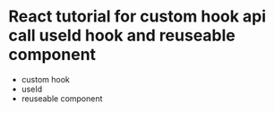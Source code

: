 # React tutorial for custom hook api call useId hook and reuseable component

- custom hook
- useId
- reuseable component
